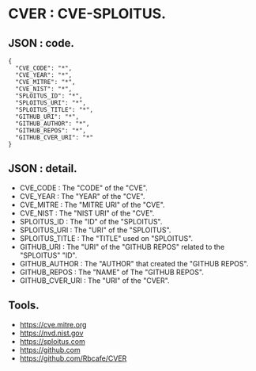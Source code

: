 # CVER : CVE-SPLOITUS.

## JSON : code.

    {
      "CVE_CODE": "*",
      "CVE_YEAR": "*",
      "CVE_MITRE": "*",
      "CVE_NIST": "*",
      "SPLOITUS_ID": "*",
      "SPLOITUS_URI": "*",
      "SPLOITUS_TITLE": "*",
      "GITHUB_URI": "*",
      "GITHUB_AUTHOR": "*",
      "GITHUB_REPOS": "*",
      "GITHUB_CVER_URI": "*"
    }

## JSON : detail.

- CVE_CODE : The "CODE" of the "CVE".
- CVE_YEAR : The "YEAR" of the "CVE".
- CVE_MITRE : The "MITRE URI" of the "CVE".
- CVE_NIST : The "NIST URI" of the "CVE".
- SPLOITUS_ID : The "ID" of the "SPLOITUS".
- SPLOITUS_URI : The "URI" of the "SPLOITUS".
- SPLOITUS_TITLE : The "TITLE" used on "SPLOITUS".
- GITHUB_URI : The "URI" of the "GITHUB REPOS" related to the "SPLOITUS" "ID".
- GITHUB_AUTHOR : The "AUTHOR" that created the "GITHUB REPOS".
- GITHUB_REPOS : The "NAME" of The "GITHUB REPOS".
- GITHUB_CVER_URI : The "URI" of the "CVER".

## Tools.

- https://cve.mitre.org
- https://nvd.nist.gov
- https://sploitus.com
- https://github.com
- https://github.com/Rbcafe/CVER

